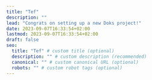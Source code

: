 ```yaml
---
title: "Tef"
description: ""
lead: "Congrats on setting up a new Doks project!"
date: 2023-09-07T16:33:54+02:00
lastmod: 2023-09-07T16:33:54+02:00
draft: false
seo:
  title: "Tef" # custom title (optional)
  description: "" # custom description (recommended)
  canonical: "" # custom canonical URL (optional)
  robots: "" # custom robot tags (optional)
---
```

